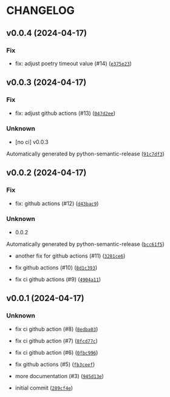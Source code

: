# CHANGELOG



## v0.0.4 (2024-04-17)

### Fix

* fix: adjust poetry timeout value (#14) ([`e375e23`](https://github.com/cpadil/sengledwifipy/commit/e375e23e033f4086c7ca075498912ce74f910bf2))


## v0.0.3 (2024-04-17)

### Fix

* fix: adjust github actions (#13) ([`047d2ee`](https://github.com/cpadil/sengledwifipy/commit/047d2eeab212af0230e8f25a3bceab259b78a181))

### Unknown

* [no ci] v0.0.3

Automatically generated by python-semantic-release ([`91c7df3`](https://github.com/cpadil/sengledwifipy/commit/91c7df37bfe7287ebe94266aa592c403ec7a4ced))


## v0.0.2 (2024-04-17)

### Fix

* fix: github actions (#12) ([`d43bac9`](https://github.com/cpadil/sengledwifipy/commit/d43bac9f5215e1701d756f09b877dee986ac03fa))

### Unknown

* 0.0.2

Automatically generated by python-semantic-release ([`bcc61f5`](https://github.com/cpadil/sengledwifipy/commit/bcc61f5d22340ce57c14b8d7171d79ece0eb6d55))

* another fix for github actions (#11) ([`3281ce6`](https://github.com/cpadil/sengledwifipy/commit/3281ce675f123a5723c5fc39c7158ffb845ef105))

* fix github actions (#10) ([`8d1c393`](https://github.com/cpadil/sengledwifipy/commit/8d1c3939ac24f836a3c8d06ed6ab2435a6104ceb))

* fix ci github actions (#9) ([`4904a11`](https://github.com/cpadil/sengledwifipy/commit/4904a11d413e8fa9b9fc354721fdbaef92ea724a))


## v0.0.1 (2024-04-17)

### Unknown

* fix ci github action (#8) ([`8edba03`](https://github.com/cpadil/sengledwifipy/commit/8edba039402cd8ea981fc7eeb411bd149c7a0e9f))

* fix ci github action (#7) ([`8fcd77c`](https://github.com/cpadil/sengledwifipy/commit/8fcd77cb140985cb9f724b3dca7720d8e2126a9b))

* fix ci github action (#6) ([`0fbc996`](https://github.com/cpadil/sengledwifipy/commit/0fbc99659b597f4b55c0fa22ed2a070e4ec7c4c4))

* fix github actions (#5) ([`fb3ceef`](https://github.com/cpadil/sengledwifipy/commit/fb3ceef9d6a2d6f0d008d8823aa03dbd4f17e6c0))

* more documentation (#3) ([`945d13e`](https://github.com/cpadil/sengledwifipy/commit/945d13e1368976e67ddee87019fcb450a592823d))

* initial commit ([`289cf4e`](https://github.com/cpadil/sengledwifipy/commit/289cf4e37320d84c4da2bbd36faa8edbfe9917d9))
